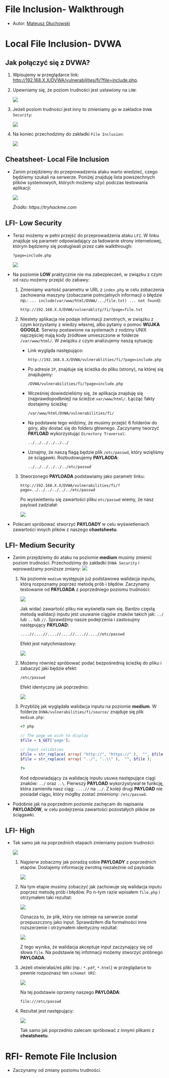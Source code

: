 # File Inclusion- Walkthrough

- Autor: [Mateusz Głuchowski](https://github.com/hue1337)

# Local File Inclusion- DVWA

## Jak połączyć się z DVWA?
1. Wpisujemy w przeglądarce link: http://192.168.X.X/DVWA/vulnerabilities/fi/?file=include.php.
2. Upewniamy się, że poziom trudności jest ustawiony na `LOW`:

    <img src="pics/LFI3.png">

3. Jeżeli poziom trudności jest inny to zmieniamy go w zakładce `DVWA Security`:

    <img src="pics/LFI4.png">

4. Na koniec przechodzimy do zakładki `File Inclusion`:

    <img src="pics/LFI5.png">

## Cheatsheet- Local File Inclusion
- Zanim przejdziemy do przeprowadzenia ataku warto wiedzieć, czego będziemy szukali na serwerze. Poniżej znajduję lista powszechnych plików systemowych, których możemy użyć podczas testowania aplikacji:

    <img src="pics/thm1.png">

    _Źródło: https://tryhackme.com_


## LFI- Low Security

- Teraz możemy w pełni przejść do przeprowadzenia ataku `LFI`. W linku znajduje się parametr odpowiadający za ładowanie strony internetowej, którym będziemy się posługiwali przez całe walkthrough:

    ```
    ?page=include.php
    ```
    <img src="pics/LFI1.png">


- Na poziomie **LOW** praktycznie nie ma zabezpieczeń, w związku z czym od razu możemy przejść do zabawy:

    1. Zmieniamy wartość parametru w URL z `index.php` w celu zobaczenia zachowania maszyny (zobaczanie potncjalnych informacji o błędzie np.: `... include(var/www/html/DVWA/.../file.txt) ... not found`):
        ```
        http://192.168.X.X/DVWA/vulnerablity/fi/?page=file.txt
        ```
    2. Niestety aplikacja nie podaje informacji zwrotnych, w związku z czym korzystamy z wiedzy własnej, albo pytamy o pomoc **WUJKA GOOGLE**. Serwisy postawione na systemach z rodziny UNIX najczęściej mają kody źródłowe umieszczone w folderze `/var/www/html/`. W związku z czym analizujemy naszą sytuację:
        - Link wygląda następująco:
            ```
            http://192.168.X.X/DVWA/vulnerablities/fi/?page=include.php
            ```
        - Po adresie `IP`, znajduje się ścieżka do pliku (strony), na której się znajdujemy:
            ```
            /DVWA/vulnerabilities/fi/?page=include.php
            ```
        - Wcześniej dowiedzieliśmy się, że aplikacja znajduję się (najprawdopodbniej) na ścieżce `var/www/html/`. Łącząc fakty dostajemy ścieżkę:
            ```
            /var/www/html/DVWA/vulnerabilities/fi/
            ```
        - Na podstawie tego widzimy, że musimy przejść 6 folderów do góry, aby dostać się do folderu głównego. Zaczynamy tworzyć **PAYLOAD** wykorzystując `Directory Traversal`:
            ```
            ../../../../../../
            ```
        - Uznajmy, że naszą flagą będzie plik `/etc/passwd`, który wzięliśmy ze ściągawki. Rozbudowujemy **PAYLAODA**:
            ```
            ../../../../../../etc/passwd
            ```
    3. Stworzonego **PAYLOADA** podstawiamy jako parametr linku:
        ```
        http://192.168.X.X/DVWA/vulnerabilities/fi/?page=../../../../../../etc/passwd
        ```
        Po wyświetleniu się zawartości pliku `etc/passwd` wiemy, że nasz payload zadziałał: 
        
        <img src="pics/LFI6.png">

- Polecam spróbować stworzyć **PAYLOADY** w celu wyświetleniach zawartości innych plików z naszego **chaetsheetu**.

## LFI- Medium Security

- Zanim przejdziemy do ataku na poziomie **medium** musimy zmienić poziom trudności. Przechodzimy do zakładki `DVWA Security` i wprowadzamy poniższe zmiany:
    <img src="pics/LFI7.png">
    

    1. Na poziomie `medium` występuje już podstawowa walidacja inputu, którą rozpoznamy poprzez metodę prób i błędów. Zaczynamy testowanie od **PAYLOADA** z poprzedniego poziomu trudności:
       
        <img src="pics/LFI9.png">
    
        Jak widać zawartość pliku nie wyświetla nam się. Bardzo częstą metodą walidacji inputu jest usuwanie ciągów znaków takich jak: `../` lub `..` lub `//`. Sprawdźmy nasze podejrzenia i zastosujmy następujący **PAYLOAD**:

        ```
        ....//....//....//....//....//....//etc/passwd
        ```

        Efekt jest natychmiastowy:

        <img src="pics/LFI10.png">

    2. Możemy również spróbować podać bezpośrednią ścieżkę do pliku i zabaczyć jaki będzie efekt:
        ```
        /etc/passwd
        ```

        Efekt identyczny jak poprzednio:

        <img src="pics/LFI11.png">


    3. Przybliżę jak wyglądała walidacja inputu na poziomie **medium**. W folderze `DVWA/vulnerabilities/fi/source/` znajduje się plik `medium.php`:
        ```php
        <? php
        
        // The page we wish to display
        $file = $_GET['page'];

        // Input validation
        $file = str_replace( array( "http://", "https://" ),  "", $file );
        $file = str_replace( array( "../", "..\\" ),  "", $file );

        ?>

        ```
        Kod odpowiadający za walidację inputu usuwa następujące ciągi znaków: `../` oraz `..\`. Pierwszy **PAYLOAD** wykorzystywał te funkcję, która zamieniła nasz ciąg: `....//` na `../`. Z koleji drugi **PAYLOAD** nie posiadał ciągu, który mogłby zostać zmieniony: `/etc/passwd`.

- Podobnie jak na poprzednim poziomie zachęcam do napisania **PAYLOADÓW**, w celu podejrzenia zawartości pozostałych plików ze ściągawki.

## LFI- High

- Tak samo jak na poprzednich etapach zmieniamy poziom trudności:
    
    <img src="pics/LFI12.png">


    1. Najpierw zobaczmy jak poradzą sobie **PAYLOADY** z poprzednich etapów. Dostajemy informację zwrotną niezależnie od payloada: 

        <img src="pics/LFI13.png">

    2. Na tym etapie musimy zobaczyć jak zachowuje się walidacja inputu poprzez metodę prób i błędów. Po n-tym razie wpisałem `file.php` i otrzymałem taki rezultat:

        <img src="pics/LFI14.png">

        Oznacza to, że plik, który nie istnieje na serwerze został przepuszczony jako input. Sprawdziłem dla formalności inne rozszerzenie i otrzymałem identyczny rezultat:

        <img src="pics/LFI15.png">

        Z tego wynika, że walidacja akceptuje input zaczynający się od słowa `file`. Na podstawie tej infotmacji możemy stworzyć próbnego **PAYLOADA**.

    3. Jeżeli otwierałaś/eś pliki (np.: `*.pdf`, `*.html`) w przeglądarce to pewnie rozpoznasz ten `schemat URI`:

        <img src="pics/LFI16.png">

        Na tej podstawie oprzemy naszego **PAYLOADA**:
        ```
        file:///etc/passwd
        ```
    4. Rezultat jest następujący:

        <img src="pics/LFI17.png">

        Tak samo jak poprzednio zalecam spróbować z innymi plikami z **cheatsheetu**.

# RFI- Remote File Inclusion

- Zaczynamy od zmiany poziomu trudności.

